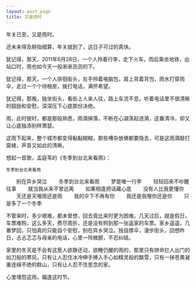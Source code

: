 ```yaml
---
layout: post_page
title: 又是雨时  
---
```


年关已至，又是雨时。

还未来得及掰指细算，年关就到了，这日子可过的真快。

犹记得，那天，2011年6月28日，一个人拎着行李，走下火车，而后乘坐地铁，出站口时，雨也如今天一般淅淅沥沥的下。

犹记得，那天，一个人徘徊街头，左手拎着电脑包，肩上背着背包，雨水打穿雨伞，走过一个个待租房，拨打电话，满怀希望。

犹记得，那晚，独坐街头，看街上人来人往，路上车流不息，听着电话里不很清晰的鼓励和安慰，深深压下心底那份决绝。

雨，此时彼时，都是那般熟悉，雨滴掉落，不断在心湖荡起涟漪，这番清冷，却又让心底独添别样萧瑟。

这雨下起来，整个城市都变得黏黏糊糊，那些嘈杂放佛都要隐去，可是这雨滴敲打窗棱，声音又如此的清晰。

想起一首歌，孟庭苇的《冬季到台北来看雨》：

    冬季到台北来看雨
　　别在异乡哭泣
　　冬季到台北来看雨
　　梦是唯一行李
　　轻轻回来不吵醒往事
　　就当我从来不曾远离
　　如果相逢把话藏心底
　　没有人比我更懂你
　　天还是天喔雨还是雨
　　我的伞下不再有你
　　我还是我喔你还是你
　　只是多了一个冬季

不管来时，多少艰难，都未曾想，回去竟比来时更为困难。几天过后，就是假日，车票难购，这么多天，费尽周折，还是没有购到那一张返家的车票。家乡遥遥，几番梦回，只怕真的只能自个安慰，别在异乡哭泣。独自撑伞，漫步街头，回想昨日，忐忐忑忑与母亲的电话，心里一阵微颤，不忍纠结。

家里的冬天是不会有这惹人欲静还动，欲睡仍醒的雨的，那里只有拼命拦人出门的如刀般的寒风，只有让人忍住冰冷伸手捧入手心如精灵般的飘雪，只有一抹苍黄凝重连绵不绝的群山，只有让人忍不住思念的家。

心里埋怨这雨，偏逢这时节。